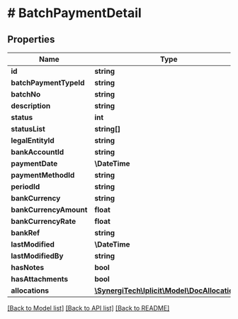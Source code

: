 # # BatchPaymentDetail

## Properties

Name | Type | Description | Notes
------------ | ------------- | ------------- | -------------
**id** | **string** |  | [optional]
**batchPaymentTypeId** | **string** |  | [optional]
**batchNo** | **string** |  | [optional]
**description** | **string** |  | [optional]
**status** | **int** |  | [optional]
**statusList** | **string[]** |  | [optional]
**legalEntityId** | **string** |  | [optional]
**bankAccountId** | **string** |  | [optional]
**paymentDate** | **\DateTime** |  | [optional]
**paymentMethodId** | **string** |  | [optional]
**periodId** | **string** |  | [optional]
**bankCurrency** | **string** |  | [optional]
**bankCurrencyAmount** | **float** |  | [optional]
**bankCurrencyRate** | **float** |  | [optional]
**bankRef** | **string** |  | [optional]
**lastModified** | **\DateTime** |  | [optional]
**lastModifiedBy** | **string** |  | [optional]
**hasNotes** | **bool** |  | [optional]
**hasAttachments** | **bool** |  | [optional]
**allocations** | [**\SynergiTech\Iplicit\Model\DocAllocation[]**](DocAllocation.md) |  | [optional]

[[Back to Model list]](../../README.md#models) [[Back to API list]](../../README.md#endpoints) [[Back to README]](../../README.md)
